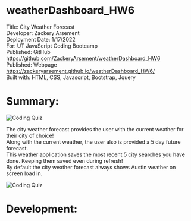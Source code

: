 # weatherDashboard_HW6
Title: City Weather Forecast \
Developer: Zackery Arsement \
Deployment Date:  1/17/2022 \
For:  UT JavaScript Coding Bootcamp \
Published: GitHub <https://github.com/ZackeryArsement/weatherDashboard_HW6> \
Published: Webpage <https://zackeryarsement.github.io/weatherDashboard_HW6/> \
Built with: HTML, CSS, Javascript, Bootstrap, Jquery


# Summary: 

![Coding Quiz](https://zackeryarsement.github.io/weatherDashboard_HW6/assets/images/weatherForecast.png)

The city weather forecast provides the user with the current weather for their city of choice! \
Along with the current weather, the user also is provided a 5 day future forecast. \
This weather application saves the most recent 5 city searches you have done. Keeping them saved even during refresh! \
By default the city weather forecast always shows Austin weather on screen load in.

![Coding Quiz](https://zackeryarsement.github.io/weatherDashboard_HW6/assets/images/weatherForecast.gif)

# Development:

